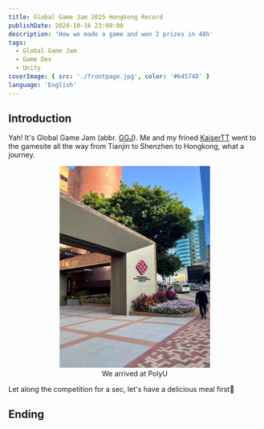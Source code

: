 ```yaml
---
title: Global Game Jam 2025 Hongkong Record
publishDate: 2024-10-16 23:00:00
description: 'How we made a game and won 2 prizes in 48h'
tags:
  - Global Game Jam
  - Game Dev
  - Unity
coverImage: { src: './frontpage.jpg', color: '#64574D' }
language: 'English'
---
```


## Introduction

Yah! It's Global Game Jam (abbr. <u>GGJ</u>). Me and my frined [KaiserTT](https://github.com/KaiserTT) went to the gamesite all the way from Tianjin to Shenzhen to Hongkong, what a journey.

<div style="text-align: center;">
  <img src="./polyu1.jpg" width="300" />
</div>

<div style="text-align: center;">
  We arrived at PolyU
</div>

Let along the competition for a sec, let's have a delicious meal first🤤



## Ending
